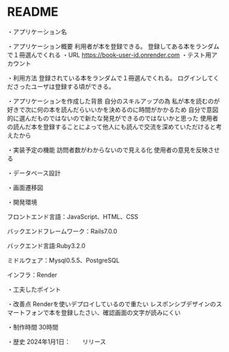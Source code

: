 # README
・アプリケーション名

・アプリケーション概要
利用者が本を登録できる。
登録してある本をランダムで１冊選んでくれる
・URL
https://book-user-id.onrender.com
・テスト用アカウント

・利用方法
登録されている本をランダムで１冊選んでくれる。
ログインしてくださったユーザは登録する頃ができる。

・アプリケーションを作成した背景
自分のスキルアップの為
私が本を読むのが好きで次に何の本を読んだらいいかを決めるのに時間がかかるため
自分で意図的に選んだものではないので新たな発見ができるのではないかと思った
使用者の読んだ本を登録することによって他人にも読んで交流を深めていただけると考えたから

・実装予定の機能
訪問者数がわからないので見える化
使用者の意見を反映させる

・データベース設計

・画面遷移図

・開発環境

フロントエンド言語：JavaScript、HTML、CSS

バックエンドフレームワーク：Rails7.0.0 

バックエンド言語:Ruby3.2.0

ミドルウェア：Mysql0.5.5、PostgreSQL

インフラ：Render

・工夫したポイント

・改善点
Renderを使いデプロイしているので重たい
レスポンシブデザインのスマートフォンで本を登録したさい、確認画面の文字が読みにくい

・制作時間
30時間


・歴史
2024年1月1日：　　リリース
